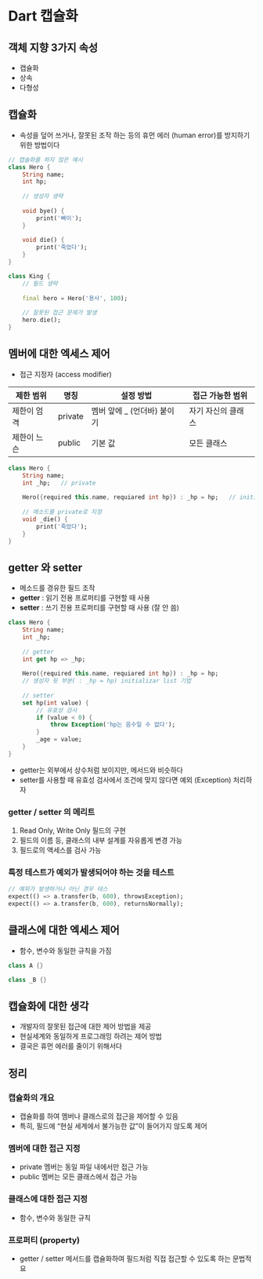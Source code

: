 # Dart 캡슐화
## 객체 지향 3가지 속성

- 캡슐화
- 상속
- 다형성

## 캡슐화

- 속성을 덮어 쓰거나, 잘못된 조작 하는 등의 휴먼 에러 (human error)를 방지하기 위한 방법이다

```dart
// 캡슐화를 하지 않은 예시
class Hero {
	String name;
	int hp;
	
	// 생성자 생략
	
	void bye() {
		print('빠이');
	}
	
	void die() {
		print('죽었다');
	}
}

class King {
	// 필드 생략
	
	final hero = Hero('용사', 100);
	
	// 잘못된 접근 문제가 발생
	hero.die();
}
```

## 멤버에 대한 엑세스 제어

- 접근 지정자 (access modifier)

| 제한 범위 | 명칭 | 설정 방법 | 접근 가능한 범위 |
| --- | --- | --- | --- |
| 제한이 엄격 | private | 멤버 앞에 _ (언더바) 붙이기 | 자기 자신의 클래스 |
| 제한이 느슨 | public | 기본 값 | 모든 클래스 |

```dart
class Hero {
	String name;
	int _hp;   // private
	
	Hero({required this.name, requiared int hp}) : _hp = hp;   // initializar list 기법
	
	// 메소드를 private로 지정
	void _die() {
		print('죽었다');
	}
}
```

## getter 와 setter

- 메소드를 경유한 필드 조작
- **getter** : 읽기 전용 프로퍼티를 구현할 때 사용
- **setter** : 쓰기 전용 프로퍼티를 구현할 때 사용 (잘 안 씀)

```dart
class Hero {
	String name;
	int _hp;
	
	// getter
	int get hp => _hp;
	
	Hero({required this.name, requiared int hp}) : _hp = hp;
	// 생성자 뒷 부분( : _hp = hp) initializar list 기법
	
	// setter
	set hp(int value) {
		// 유효성 검사
		if (value < 0) {
			throw Exception('hp는 음수일 수 없다');
		}
		_age = value;
	}
}
```

- getter는 외부에서 상수처럼 보이지만, 메서드와 비슷하다
- setter를 사용할 때 유효성 검사에서 조건에 맞지 않다면 예외 (Exception) 처리하자

### getter / setter 의 메리트

1. Read Only, Write Only 필드의 구현
2. 필드의 이름 등, 클래스의 내부 설계를 자유롭게 변경 가능
3. 필드로의 액세스를 검사 가능

### 특정 테스트가 예외가 발생되어야 하는 것을 테스트

```dart
// 예외가 발생하거나 아닌 경우 테스
expect(() => a.transfer(b, 600), throwsException);
expect(() => a.transfer(b, 600), returnsNormally);
```

## 클래스에 대한 엑세스 제어

- 함수, 변수와 동일한 규칙을 가짐

```dart
class A {}

class _B {}
```

## 캡슐화에 대한 생각

- 개발자의 잘못된 접근에 대한 제어 방법을 제공
- 현실세계와 동일하게 프로그래밍 하려는 제어 방법
- 결국은 휴먼 에러를 줄이기 위해서다

## 정리

### 캡슐화의 개요

- 캡슐화를 하여 멤버나 클래스로의 접근을 제어할 수 있음
- 특히, 필드에 “현실 세계에서 불가능한 값”이 들어가지 않도록 제어

### 멤버에 대한 접근 지정

- private 멤버는 동일 파일 내에서만 접근 가능
- public 멤버는 모든 클래스에서 접근 가능

### 클래스에 대한 접근 지정

- 함수, 변수와 동일한 규칙

### 프로퍼티 (property)

- getter / setter 메서드를 캡슐화하여 필드처럼 직접 접근할 수 있도록 하는 문법적 요